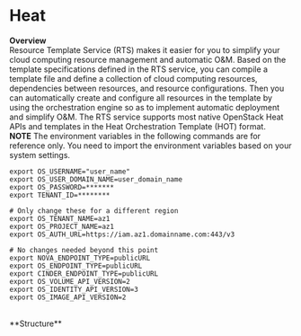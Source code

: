 # Heat

**Overview**  <br/>
Resource Template Service (RTS) makes it easier for you to simplify your cloud computing resource management and automatic O&M. Based on the template specifications defined in the RTS service, you can compile a template file and define a collection of cloud computing resources, dependencies between resources, and resource configurations. Then you can automatically create and configure all resources in the template by using the orchestration engine so as to implement automatic deployment and simplify O&M. The RTS service supports most native OpenStack Heat APIs and templates in the Heat Orchestration Template (HOT) format.
<br/>
**NOTE**
The environment variables in the following commands are for reference only. You need to import the environment variables based on your system settings.
<br/>
```
export OS_USERNAME="user_name" 
export OS_USER_DOMAIN_NAME=user_domain_name 
export OS_PASSWORD=******* 
export TENANT_ID=********

# Only change these for a different region
export OS_TENANT_NAME=az1 
export OS_PROJECT_NAME=az1 
export OS_AUTH_URL=https://iam.az1.domainname.com:443/v3

# No changes needed beyond this point
export NOVA_ENDPOINT_TYPE=publicURL 
export OS_ENDPOINT_TYPE=publicURL 
export CINDER_ENDPOINT_TYPE=publicURL 
export OS_VOLUME_API_VERSION=2 
export OS_IDENTITY_API_VERSION=3 
export OS_IMAGE_API_VERSION=2
```
<br/>
**Structure**<br/>

<br/>

